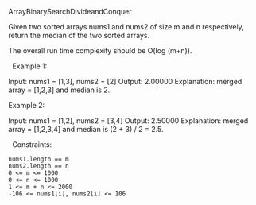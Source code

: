 ArrayBinarySearchDivideandConquer

Given two sorted arrays nums1 and nums2 of size m and n respectively, return the median of the two sorted arrays.

The overall run time complexity should be O(log (m+n)).

 
Example 1:

Input: nums1 = [1,3], nums2 = [2]
Output: 2.00000
Explanation: merged array = [1,2,3] and median is 2.


Example 2:

Input: nums1 = [1,2], nums2 = [3,4]
Output: 2.50000
Explanation: merged array = [1,2,3,4] and median is (2 + 3) / 2 = 2.5.


 
Constraints:


	nums1.length == m
	nums2.length == n
	0 <= m <= 1000
	0 <= n <= 1000
	1 <= m + n <= 2000
	-106 <= nums1[i], nums2[i] <= 106

